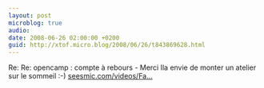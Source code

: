 ```yaml
---
layout: post
microblog: true
audio: 
date: 2008-06-26 02:00:00 +0200
guid: http://xtof.micro.blog/2008/06/26/t843869628.html
---
```

Re: Re: opencamp : compte à rebours - Merci Ila envie de monter un atelier sur le sommeil :-) [seesmic.com/videos/Fa...](http://seesmic.com/videos/FaTIe4mVCZ)
